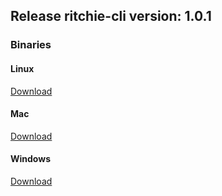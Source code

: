 ## Release ritchie-cli version: 1.0.1

### Binaries

#### Linux
[Download](http://ritchie-cli-bucket234376412767550.s3-website-sa-east-1.amazonaws.com/1.0.1/linux/rit)

#### Mac
[Download](http://ritchie-cli-bucket234376412767550.s3-website-sa-east-1.amazonaws.com/1.0.1/mac/rit)

#### Windows
[Download](http://ritchie-cli-bucket234376412767550.s3-website-sa-east-1.amazonaws.com/1.0.1/windows/rit.exe)